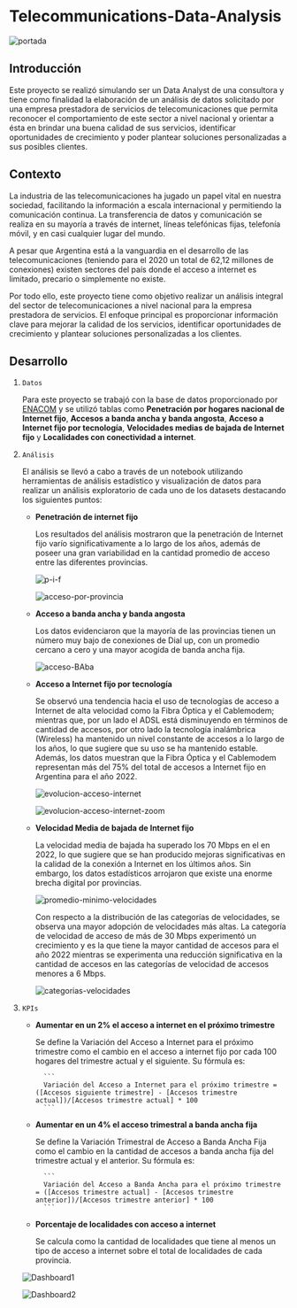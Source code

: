# Telecommunications-Data-Analysis

![portada](https://woobsing.com/wp-content/uploads/2015/05/shutterstock_223699066_2.jpg)

## Introducción

Este proyecto se realizó simulando ser un Data Analyst de una consultora y tiene como finalidad la elaboración de un análisis de datos solicitado por una empresa prestadora de servicios de telecomunicaciones que permita reconocer el comportamiento de este sector a nivel nacional y orientar a ésta en brindar una buena calidad de sus servicios, identificar oportunidades de crecimiento y poder plantear soluciones personalizadas a sus posibles clientes.


## Contexto

La industria de las telecomunicaciones ha jugado un papel vital en nuestra sociedad, facilitando la información a escala internacional y permitiendo la comunicación continua. La transferencia de datos y comunicación se realiza en su mayoría a través de internet, líneas telefónicas fijas, telefonía móvil, y en casi cualquier lugar del mundo.

A pesar que Argentina está a la vanguardia en el desarrollo de las telecomunicaciones (teniendo para el 2020 un total de 62,12 millones de conexiones) existen sectores del país donde el acceso a internet es limitado, precario o simplemente no existe.

Por todo ello, este proyecto tiene como objetivo realizar un análisis integral del sector de telecomunicaciones a nivel nacional para la empresa prestadora de servicios. El enfoque principal es proporcionar información clave para mejorar la calidad de los servicios, identificar oportunidades de crecimiento y plantear soluciones personalizadas a los clientes.

## Desarrollo

1. `Datos`

    Para este proyecto se trabajó con la base de datos proporcionado por [ENACOM](https://datosabiertos.enacom.gob.ar/dashboards/20000/acceso-a-internet/) y se utilizó tablas como **Penetración por hogares nacional de Internet fijo**, **Accesos a banda ancha y banda angosta**, **Acceso a Internet fijo por tecnología**, **Velocidades medias de bajada de Internet fijo** y **Localidades con conectividad a internet**.

2. `Análisis`

    El análisis se llevó a cabo a través de un notebook utilizando herramientas de análisis estadístico y visualización de datos para realizar un análisis exploratorio de cada uno de los datasets destacando los siguientes puntos:

    - **Penetración de internet fijo**

        Los resultados del análisis mostraron que la penetración de Internet fijo varío significativamente a lo largo de los años, además de poseer una gran variabilidad en la cantidad promedio de acceso entre las diferentes provincias.

        ![p-i-f](https://github.com/PedroLiLL/Telecommunications-Data-Analysis/blob/main/assets/evolucion%20de%20acceso.png?raw=true)

        ![acceso-por-provincia](https://github.com/PedroLiLL/Telecommunications-Data-Analysis/blob/main/assets/penetracion%20promedio.png?raw=true)

    - **Acceso a banda ancha y banda angosta**

        Los datos evidenciaron que la mayoría de las provincias tienen un número muy bajo de conexiones de Dial up, con un promedio cercano a cero y una mayor acogida de banda ancha fija.

        ![acceso-BAba](https://github.com/PedroLiLL/Telecommunications-Data-Analysis/blob/main/assets/acceso%20promedio%20de%20BA%20y%20ba.png?raw=true)

    - **Acceso a Internet fijo por tecnología**

        Se observó una tendencia hacia el uso de tecnologías de acceso a Internet de alta velocidad como la Fibra Óptica y el Cablemodem; mientras que, por un lado el ADSL está disminuyendo en términos de cantidad de accesos, por otro lado la tecnología inalámbrica (Wireless) ha mantenido un nivel constante de accesos a lo largo de los años, lo que sugiere que su uso se ha mantenido estable. Además, los datos muestran que la Fibra Óptica y el Cablemodem representan más del 75% del total de accesos a Internet fijo en Argentina para el año 2022.

        ![evolucion-acceso-internet](https://github.com/PedroLiLL/Telecommunications-Data-Analysis/blob/main/assets/evolucion%20de%20acceso%20a%20internet%20fijo%20por%20tecnologia.png?raw=true)

        ![evolucion-acceso-internet-zoom](https://github.com/PedroLiLL/Telecommunications-Data-Analysis/blob/main/assets/evolucion%20de%20acceso%20a%20internet%20fijo%20por%20tecnologia%20zoom.png?raw=true)

    - **Velocidad Media de bajada de Internet fijo**

        La velocidad media de bajada ha superado los 70 Mbps en el en 2022, lo que sugiere que se han producido mejoras significativas en la calidad de la conexión a Internet en los últimos años. Sin embargo, los datos estadísticos arrojaron que existe una enorme brecha digital por provincias.

        ![promedio-minimo-velocidades](https://github.com/PedroLiLL/Telecommunications-Data-Analysis/blob/main/assets/promedio%20y%20m%C3%ADnimo%20de%20velocidades.png?raw=true)

        Con respecto a la distribución de las categorías de velocidades, se observa una mayor adopción de velocidades más altas. La categoría de velocidad de acceso de más de 30 Mbps experimentó un crecimiento y es la que tiene la mayor cantidad de accesos para el año 2022 mientras se experimenta una reducción significativa en la cantidad de accesos en las categorías de velocidad de accesos menores a 6 Mbps.

        ![categorias-velocidades](https://github.com/PedroLiLL/Telecommunications-Data-Analysis/blob/main/assets/categorias%20de%20velocidades.png?raw=true)

3. `KPIs`

    - **Aumentar en un 2% el acceso a internet en el próximo trimestre**

        Se define la Variación del Acceso a Internet para el próximo trimestre como el cambio en el acceso a internet fijo por cada 100 hogares del trimestre actual y el siguiente. Su fórmula es:

            ```
            Variación del Acceso a Internet para el próximo trimestre = ([Accesos siguiente trimestre] - [Accesos trimestre actual])/[Accesos trimestre actual] * 100
            ```

    - **Aumentar en un 4% el acceso trimestral a banda ancha fija**

        Se define la Variación Trimestral de Acceso a Banda Ancha Fija como el cambio en la cantidad de accesos a banda ancha fija del trimestre actual y el anterior. Su fórmula es:

            ```
            Variación del Acceso a Banda Ancha para el próximo trimestre = ([Accesos trimestre actual] - [Accesos trimestre anterior])/[Accesos trimestre anterior] * 100
            ```

    - **Porcentaje de localidades con acceso a internet**

        Se calcula como la cantidad de localidades que tiene al menos un tipo de acceso a internet sobre el total de localidades de cada provincia.
    
    ![Dashboard1](https://github.com/PedroLiLL/Telecommunications-Data-Analysis/blob/main/assets/dashboard1.png?raw=true)

    ![Dashboard2](https://github.com/PedroLiLL/Telecommunications-Data-Analysis/blob/main/assets/dashboard2.png?raw=true)
